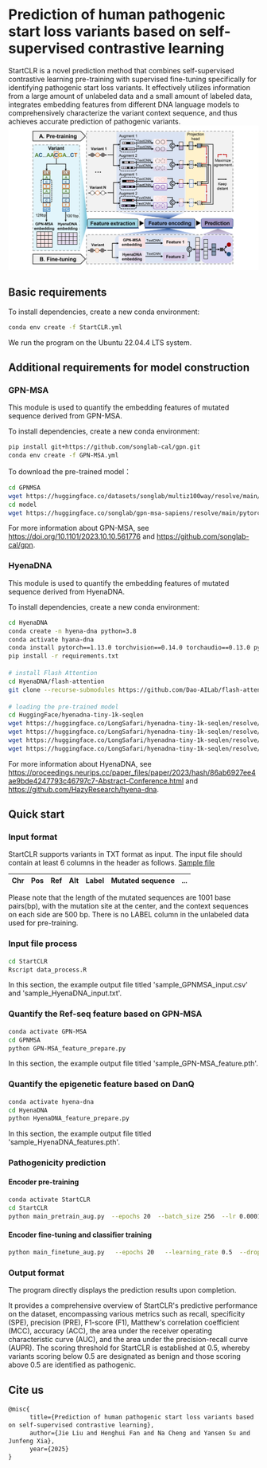 # Prediction of human pathogenic start loss variants based on self-supervised contrastive learning

StartCLR is a novel prediction method that combines self-supervised contrastive learning pre-training with supervised fine-tuning specifically for identifying pathogenic start loss variants. It effectively utilizes information from a large amount of unlabeled data and a small amount of labeled data, integrates embedding features from different DNA language models to comprehensively characterize the variant context sequence, and thus achieves accurate prediction of pathogenic variants.
![Main Figure](./figs/StartCLR_flowchart.png)

## Basic requirements
To install dependencies, create a new conda environment:
```bash
conda env create -f StartCLR.yml
```
We run the program on the Ubuntu 22.04.4 LTS system.

## Additional requirements for model construction

### GPN-MSA
This module is used to quantify the embedding features of mutated sequence derived from GPN-MSA.

To install dependencies, create a new conda environment:
```bash
pip install git+https://github.com/songlab-cal/gpn.git
conda env create -f GPN-MSA.yml
```
To download the pre-trained model：
```bash
cd GPNMSA
wget https://huggingface.co/datasets/songlab/multiz100way/resolve/main/89.zarr.zip
cd model
wget https://huggingface.co/songlab/gpn-msa-sapiens/resolve/main/pytorch_model.bin?download=true
```
For more information about GPN-MSA, see https://doi.org/10.1101/2023.10.10.561776 and https://github.com/songlab-cal/gpn.

### HyenaDNA 
This module is used to quantify the embedding features of mutated sequence derived from HyenaDNA.

To install dependencies, create a new conda environment:
```bash
cd HyenaDNA
conda create -n hyena-dna python=3.8
conda activate hyana-dna
conda install pytorch==1.13.0 torchvision==0.14.0 torchaudio==0.13.0 pytorch-cuda=11.7 -c pytorch -c nvidia
pip install -r requirements.txt

# install Flash Attention
cd HyenaDNA/flash-attention
git clone --recurse-submodules https://github.com/Dao-AILab/flash-attention.git

# loading the pre-trained model 
cd HuggingFace/hyenadna-tiny-1k-seqlen
wget https://huggingface.co/LongSafari/hyenadna-tiny-1k-seqlen/resolve/main/.gitattributes?download=true
wget https://huggingface.co/LongSafari/hyenadna-tiny-1k-seqlen/resolve/main/README.md?download=true
wget https://huggingface.co/LongSafari/hyenadna-tiny-1k-seqlen/resolve/main/config.json?download=true
wget https://huggingface.co/LongSafari/hyenadna-tiny-1k-seqlen/resolve/main/weights.ckpt?download=true
```
For more information about HyenaDNA, see https://proceedings.neurips.cc/paper_files/paper/2023/hash/86ab6927ee4ae9bde4247793c46797c7-Abstract-Conference.html and https://github.com/HazyResearch/hyena-dna.

## Quick start

### Input format
StartCLR supports variants in TXT format as input. The input file should contain at least 6 columns in the header as follows. [Sample file](./dataset/sample_file.txt)

|  Chr  | Pos |  Ref  |  Alt  |  Label  |  Mutated sequence  |  ...  |
| ----- | --- | ----- | ----- | ------- | ------------------ | ----- |

Please note that the length of the mutated sequences are 1001 base pairs(bp), with the mutation site at the center, and the context sequences on each side are 500 bp. There is no LABEL column in the unlabeled data used for pre-training.

### Input file process
```bash
cd StartCLR
Rscript data_process.R
```
In this section, the example output file titled 'sample_GPNMSA_input.csv' and 'sample_HyenaDNA_input.txt'.

### Quantify the Ref-seq feature based on GPN-MSA
```bash
conda activate GPN-MSA
cd GPNMSA
python GPN-MSA_feature_prepare.py
```
In this section, the example output file titled 'sample_GPN-MSA_feature.pth'.

### Quantify the epigenetic feature based on DanQ
```bash
conda activate hyena-dna
cd HyenaDNA
python HyenaDNA_feature_prepare.py
```

In this section, the example output file titled 'sample_HyenaDNA_features.pth'.

### Pathogenicity prediction

#### Encoder pre-training
```bash
conda activate StartCLR
cd StartCLR
python main_pretrain_aug.py  --epochs 20  --batch_size 256  --lr 0.0001  --dropout 0.1
```
#### Encoder fine-tuning and classifier training
```bash
python main_finetune_aug.py   --epochs 20   --learning_rate 0.5  --dropout 0.1  --pretrained ./pretrain/checkpoint_0019.pth.tar
```

### Output format
The program directly displays the prediction results upon completion.

It provides a comprehensive overview of StartCLR's predictive performance on the dataset, encompassing various metrics such as recall, specificity (SPE), precision (PRE), F1-score (F1), Matthew's correlation coefficient (MCC), accuracy (ACC), the area under the receiver operating characteristic curve (AUC), and the area under the precision-recall curve (AUPR).
The scoring threshold for StartCLR is established at 0.5, whereby variants scoring below 0.5 are designated as benign and those scoring above 0.5 are identified as pathogenic.

## Cite us
```
@misc{
      title={Prediction of human pathogenic start loss variants based on self-supervised contrastive learning}, 
      author={Jie Liu and Henghui Fan and Na Cheng and Yansen Su and Junfeng Xia},
      year={2025}
}
```
